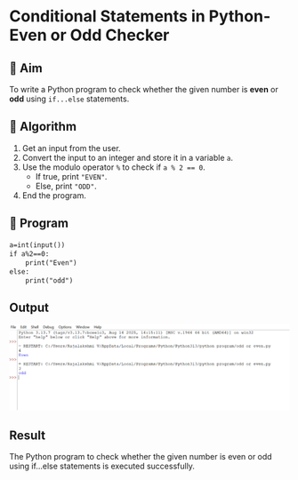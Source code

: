 # Conditional Statements in Python- Even or Odd Checker

## 🎯 Aim
To write a Python program to check whether the given number is **even** or **odd** using `if...else` statements.

## 🧠 Algorithm
1. Get an input from the user.
2. Convert the input to an integer and store it in a variable `a`.
3. Use the modulo operator `%` to check if `a % 2 == 0`.
   - If true, print `"EVEN"`.
   - Else, print `"ODD"`.
4. End the program.

## 🧾 Program
```
a=int(input())
if a%2==0:
    print("Even")
else:
    print("odd")
```

## Output


![alt text](m1-1.png)



## Result
The Python program to check whether the given number is even or odd using if...else statements is executed successfully.